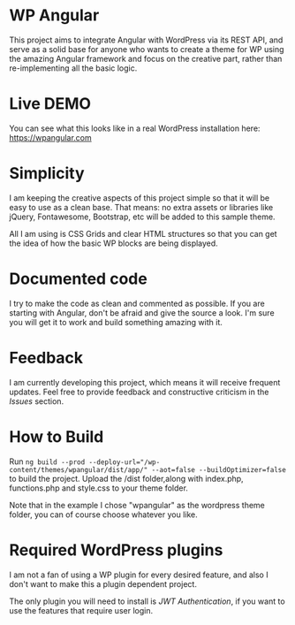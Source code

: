 # WP Angular

This project aims to integrate Angular with WordPress via its REST API, and serve as a solid base for anyone who wants to create a theme for WP using the amazing Angular framework and focus on the creative part, rather than re-implementing all the basic logic.

# Live DEMO

You can see what this looks like in a real WordPress installation here: https://wpangular.com

# Simplicity

I am keeping the creative aspects of this project simple so that it will be easy to use as a clean base. That means: no extra assets or libraries like jQuery, Fontawesome, Bootstrap, etc will be added to this sample theme.

All I am using is CSS Grids and clear HTML structures so that you can get the idea of how the basic WP blocks are being displayed.

# Documented code

I try to make the code as clean and commented as possible. If you are starting with Angular, don't be afraid and give the source a look. I'm sure you will get it to work and build something amazing with it.

# Feedback

I am currently developing this project, which means it will receive frequent updates. Feel free to provide feedback and constructive criticism in the *Issues* section.

# How to Build

Run `ng build --prod --deploy-url="/wp-content/themes/wpangular/dist/app/" --aot=false --buildOptimizer=false` to build the project. Upload the /dist folder,along with index.php, functions.php and style.css to your theme folder.

Note that in the example I chose "wpangular" as the wordpress theme folder, you can of course choose whatever you like.

# Required WordPress plugins

I am not a fan of using a WP plugin for every desired feature, and also I don't want to make this a plugin dependent project.

The only plugin you will need to install is *JWT Authentication*, if you want to use the features that require user login.